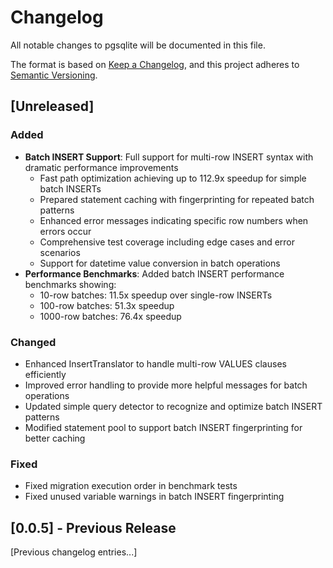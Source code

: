 # Changelog

All notable changes to pgsqlite will be documented in this file.

The format is based on [Keep a Changelog](https://keepachangelog.com/en/1.0.0/),
and this project adheres to [Semantic Versioning](https://semver.org/spec/v2.0.0.html).

## [Unreleased]

### Added
- **Batch INSERT Support**: Full support for multi-row INSERT syntax with dramatic performance improvements
  - Fast path optimization achieving up to 112.9x speedup for simple batch INSERTs
  - Prepared statement caching with fingerprinting for repeated batch patterns
  - Enhanced error messages indicating specific row numbers when errors occur
  - Comprehensive test coverage including edge cases and error scenarios
  - Support for datetime value conversion in batch operations
- **Performance Benchmarks**: Added batch INSERT performance benchmarks showing:
  - 10-row batches: 11.5x speedup over single-row INSERTs
  - 100-row batches: 51.3x speedup
  - 1000-row batches: 76.4x speedup

### Changed
- Enhanced InsertTranslator to handle multi-row VALUES clauses efficiently
- Improved error handling to provide more helpful messages for batch operations
- Updated simple query detector to recognize and optimize batch INSERT patterns
- Modified statement pool to support batch INSERT fingerprinting for better caching

### Fixed
- Fixed migration execution order in benchmark tests
- Fixed unused variable warnings in batch INSERT fingerprinting

## [0.0.5] - Previous Release

[Previous changelog entries...]